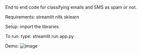 End to end code for classifying emails and SMS as spam or not.

Requirements:
    streamlit
    nltk
    sklearn

Setup:
    import the libraries

To run:
    type: streamlit run app.py

Demo:
![image](https://github.com/user-attachments/assets/367d21a4-eef5-4a7b-8260-e5e43fa2bb71)
